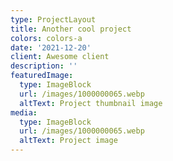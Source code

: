```yaml
---
type: ProjectLayout
title: Another cool project
colors: colors-a
date: '2021-12-20'
client: Awesome client
description: ''
featuredImage:
  type: ImageBlock
  url: /images/1000000065.webp
  altText: Project thumbnail image
media:
  type: ImageBlock
  url: /images/1000000065.webp
  altText: Project image
---
```



